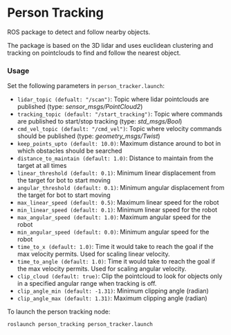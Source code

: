 # Person Tracking

ROS package to detect and follow nearby objects.

The package is based on the 3D lidar and uses euclidean clustering and tracking on pointclouds to find and follow the nearest object.

### Usage
Set the following parameters in `person_tracker.launch`:
  - `lidar_topic (defualt: "/scan")`: Topic where lidar pointclouds are published (type: *sensor_msgs/PointCloud2*)
  - `tracking_topic (default: "/start_tracking")`: Topic where commands are published to start/stop tracking (type: *std_msgs/Bool*)
  - `cmd_vel_topic (default: "/cmd_vel")`: Topic where velocity commands should be published (type: *geometry_msgs/Twist*)
  - `keep_points_upto (default: 10.0)`: Maximum distance around to bot in which obstacles should be searched
  - `distance_to_maintain (default: 1.0)`: Distance to maintain from the target at all times
  - `linear_threshold (default: 0.1)`: Minimum linear displacement from the target for bot to start moving
  - `angular_threshold (default: 0.1)`: Minimum angular displacement from the target for bot to start moving
  - `max_linear_speed (default: 0.5)`: Maximum linear speed for the robot
  - `min_linear_speed (default: 0.1)`: Minimum linear speed for the robot
  - `max_angular_speed (default: 1.0)`: Maximum angular speed for the robot
  - `min_angular_speed (default: 0.0)`: Minimum angular speed for the robot
  - `time_to_x (default: 1.0)`: Time it would take to reach the goal if the max velocity permits. Used for scaling linear velocity.
  - `time_to_angle (default: 1.0)`: Time it would take to reach the goal if the max velocity permits. Used for scaling angular velocity.
  - `clip_cloud (default: true)`: Clip the pointcloud to look for objects only in a specified angular range when tracking is off.
  - `clip_angle_min (default: -1.31)`: Minimum clipping angle (radian)
  - `clip_angle_max (default: 1.31)`: Maximum clipping angle (radian)

To launch the person tracking node:
```bash
roslaunch person_tracking person_tracker.launch
```
